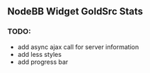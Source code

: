 ## NodeBB Widget GoldSrc Stats

### TODO:
- add async ajax call for server information
- add less styles
- add progress bar
